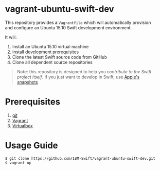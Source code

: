 # vagrant-ubuntu-swift-dev

This repository provides a `Vagrantfile` which will automatically provision and configure an Ubuntu 15.10 Swift development environment.

It will:

1. Install an Ubuntu 15.10 virtual machine
2. Install development prerequisites
3. Clone the latest Swift source code from GitHub
4. Clone all dependent source repositories

> Note: this repository is designed to help you *contribute to the Swift project itself*. If you just want to develop in Swift, use [Apple's snapshots](https://swift.org/download/)

# Prerequisites
1. [git](https://git-scm.com)
2. [Vagrant](https://www.vagrantup.com/downloads.html)
3. [Virtualbox](https://www.virtualbox.org/wiki/Downloads)

# Usage Guide

```
$ git clone https://github.com/IBM-Swift/vagrant-ubuntu-swift-dev.git
$ vagrant up
```
